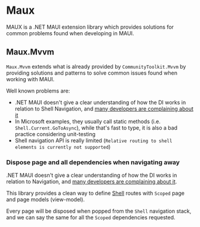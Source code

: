 # Maux

MAUX is a .NET MAUI extension library which provides solutions for common problems found when developing in MAUI.


## Maux.Mvvm

`Maux.Mvvm` extends what is already provided by `CommunityToolkit.Mvvm` by providing solutions and patterns to solve common issues found when working with MAUI.

Well known problems are:
- .NET MAUI doesn't give a clear understanding of how the DI works in relation to Shell Navigation, and [many developers are complaining about it](https://github.com/dotnet/maui/issues/7354)
- In Microsoft examples, they usually call static methods (i.e. `Shell.Current.GoToAsync`), while that's fast to type, it is also a bad practice considering unit-testing
- Shell navigation API is really limited (`Relative routing to shell elements is currently not supported`)

### Dispose page and all dependencies when navigating away

.NET MAUI doesn't give a clear understanding of how the DI works in relation to Navigation, and [many developers are complaining about it](https://github.com/dotnet/maui/issues/7354).

This library provides a clean way to define [Shell](https://learn.microsoft.com/en-us/dotnet/maui/fundamentals/shell/) routes with `Scoped` page and page models (view-model).

Every page will be disposed when popped from the `Shell` navigation stack, and we can say the same for all the `Scoped` dependencies requested.

